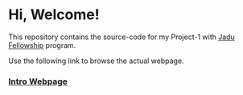 # Hi, Welcome!

This repository contains the source-code for my Project-1 with [Jadu Fellowship][jadu] program.

Use the following link to browse the actual webpage.

### [Intro Webpage][intro]

[intro]: https://techyArsal.github.io/intro/
[jadu]: https://jadujobs.com/
